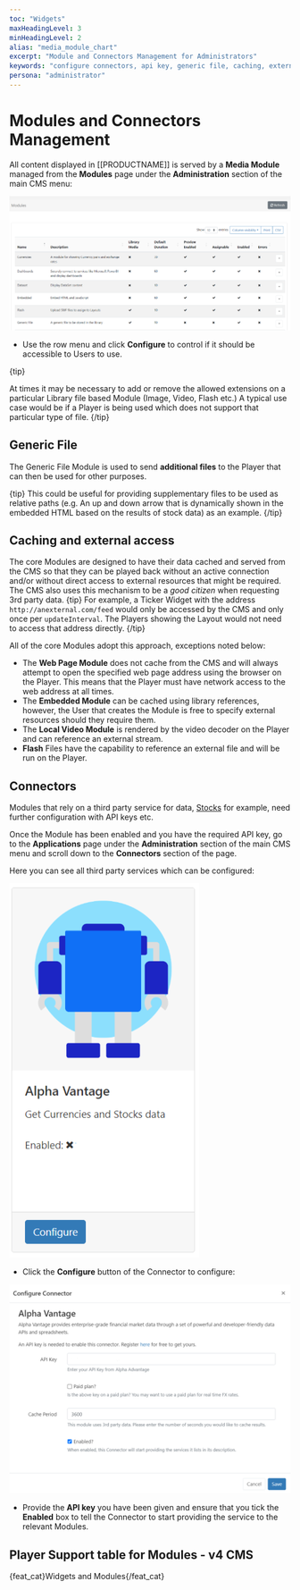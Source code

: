 ```yaml
---
toc: "Widgets"
maxHeadingLevel: 3
minHeadingLevel: 2
alias: "media_module_chart"
excerpt: "Module and Connectors Management for Administrators"
keywords: "configure connectors, api key, generic file, caching, external access"
persona: "administrator"
---
```


# Modules and Connectors Management

All content displayed in [[PRODUCTNAME]] is served by a **Media Module** managed from the **Modules** page under the **Administration** section of the main CMS menu:

![Modules Grid](img/v4_media_modules_grid.png)

- Use the row menu and click **Configure** to control if it should be accessible to Users to use.

{tip}

At times it may be necessary to add or remove the allowed extensions on a particular Library file based Module (Image, Video, Flash etc.) A typical use case would be if a Player is being used which does not support that particular type of file.
{/tip}

## Generic File

The Generic File Module is used to send **additional files** to the Player that can then be used for other purposes. 

{tip}
This could be useful for providing supplementary files to be used as relative paths (e.g. An up and down arrow that is dynamically shown in the embedded HTML based on the results of stock data) as an example.
{/tip}

## Caching and external access

The core Modules are designed to have their data cached and served from the CMS so that they can be played back without an active connection and/or without direct access to external resources that might be required. The CMS also uses this mechanism to be a _good citizen_ when requesting 3rd party data.
{tip}
For example, a Ticker Widget with the address `http://anexternal.com/feed` would only be accessed by the CMS and only once per `updateInterval`. The Players showing the Layout would not need to access that address directly.
{/tip}

All of the core Modules adopt this approach, exceptions noted below:

- The **Web Page Module** does not cache from the CMS and will always attempt to open the specified web page address using the browser on the Player. This means that the Player must have network access to the web address at all times.
- The **Embedded Module** can be cached using library references, however, the User that creates the Module is free to specify external resources should they require them.
- The **Local Video Module** is rendered by the video decoder on the Player and can reference an external stream.
- **Flash** Files have the capability to reference an external file and will be run on the Player.

## Connectors

Modules that rely on a third party service for data, [Stocks](media_module_stocks.html) for example, need further configuration with API keys etc.

Once the Module has been enabled and you have the required API key, go to the **Applications** page under the **Administration** section of the main CMS menu and scroll down to the **Connectors** section of the page.

Here you can see all third party services which can be configured:

![Connectors](img/v4_media_modules_connectors.png)

- Click the **Configure** button of the Connector to configure:

![Configure Connectors](img/v4_media_modules_configure_connectors.png)

- Provide the **API key** you have been given and ensure that you tick the **Enabled** box to tell the Connector to start providing the service to the relevant Modules.

  

## Player Support table for Modules - v4 CMS

{feat_cat}Widgets and Modules{/feat_cat}